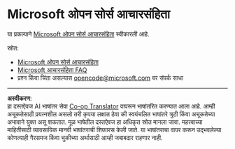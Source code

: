 <!--
CO_OP_TRANSLATOR_METADATA:
{
  "original_hash": "c06b12caf3c901eb3156e3dd5b0aea56",
  "translation_date": "2025-09-17T19:29:22+00:00",
  "source_file": "CODE_OF_CONDUCT.md",
  "language_code": "mr"
}
-->
# Microsoft ओपन सोर्स आचारसंहिता

या प्रकल्पाने [Microsoft ओपन सोर्स आचारसंहिता](https://opensource.microsoft.com/codeofconduct/) स्वीकारली आहे.

स्रोत:

- [Microsoft ओपन सोर्स आचारसंहिता](https://opensource.microsoft.com/codeofconduct/)
- [Microsoft आचारसंहिता FAQ](https://opensource.microsoft.com/codeofconduct/faq/)
- प्रश्न किंवा चिंता असल्यास [opencode@microsoft.com](mailto:opencode@microsoft.com) वर संपर्क साधा

---

**अस्वीकरण**:  
हा दस्तऐवज AI भाषांतर सेवा [Co-op Translator](https://github.com/Azure/co-op-translator) वापरून भाषांतरित करण्यात आला आहे. आम्ही अचूकतेसाठी प्रयत्नशील असलो तरी कृपया लक्षात ठेवा की स्वयंचलित भाषांतरे त्रुटी किंवा अचूकतेच्या अभावाने युक्त असू शकतात. मूळ भाषेतील दस्तऐवज हा अधिकृत स्रोत मानला जावा. महत्त्वाच्या माहितीसाठी व्यावसायिक मानवी भाषांतराची शिफारस केली जाते. या भाषांतराचा वापर करून उद्भवलेल्या कोणत्याही गैरसमज किंवा चुकीच्या अर्थासाठी आम्ही जबाबदार राहणार नाही.